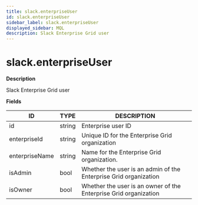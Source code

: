 ```yaml
---
title: slack.enterpriseUser
id: slack.enterpriseUser
sidebar_label: slack.enterpriseUser
displayed_sidebar: MQL
description: Slack Enterprise Grid user
---
```


# slack.enterpriseUser

**Description**

Slack Enterprise Grid user

**Fields**

| ID             | TYPE   | DESCRIPTION                                                      |
| -------------- | ------ | ---------------------------------------------------------------- |
| id             | string | Enterprise user ID                                               |
| enterpriseId   | string | Unique ID for the Enterprise Grid organization                   |
| enterpriseName | string | Name for the Enterprise Grid organization.                       |
| isAdmin        | bool   | Whether the user is an admin of the Enterprise Grid organization |
| isOwner        | bool   | Whether the user is an owner of the Enterprise Grid organization |

